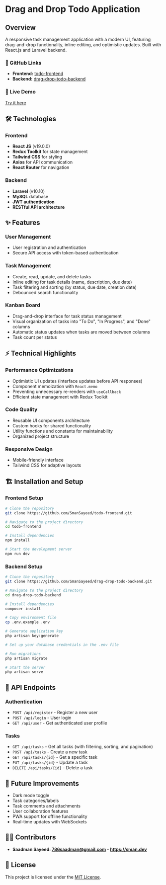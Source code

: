# Drag and Drop Todo Application

## Overview
A responsive task management application with a modern UI, featuring drag-and-drop functionality, inline editing, and optimistic updates. Built with React.js and Laravel backend.

### 🔗 GitHub Links
- **Frontend:** [todo-frontend](https://github.com/SmanSayeed/todo-frontend)
- **Backend:** [drag-drop-todo-backend](https://github.com/SmanSayeed/drag-drop-todo-backend)

### 🚀 Live Demo
[Try it here](https://todo-frontend-ioho.vercel.app/)

## 🛠 Technologies

### Frontend
- **React JS** (v19.0.0)
- **Redux Toolkit** for state management
- **Tailwind CSS** for styling
- **Axios** for API communication
- **React Router** for navigation

### Backend
- **Laravel** (v10.10)
- **MySQL** database
- **JWT authentication**
- **RESTful API architecture**

## ✨ Features

### User Management
- User registration and authentication
- Secure API access with token-based authentication

### Task Management
- Create, read, update, and delete tasks
- Inline editing for task details (name, description, due date)
- Task filtering and sorting (by status, due date, creation date)
- Debounced search functionality

### Kanban Board
- Drag-and-drop interface for task status management
- Visual organization of tasks into "To Do", "In Progress", and "Done" columns
- Automatic status updates when tasks are moved between columns
- Task count per status

## ⚡ Technical Highlights

### Performance Optimizations
- Optimistic UI updates (interface updates before API responses)
- Component memoization with `React.memo`
- Preventing unnecessary re-renders with `useCallback`
- Efficient state management with Redux Toolkit

### Code Quality
- Reusable UI components architecture
- Custom hooks for shared functionality
- Utility functions and constants for maintainability
- Organized project structure

### Responsive Design
- Mobile-friendly interface
- Tailwind CSS for adaptive layouts

## 🏗 Installation and Setup

### Frontend Setup
```bash
# Clone the repository
git clone https://github.com/SmanSayeed/todo-frontend.git

# Navigate to the project directory
cd todo-frontend

# Install dependencies
npm install

# Start the development server
npm run dev
```

### Backend Setup
```bash
# Clone the repository
git clone https://github.com/SmanSayeed/drag-drop-todo-backend.git

# Navigate to the project directory
cd drag-drop-todo-backend

# Install dependencies
composer install

# Copy environment file
cp .env.example .env

# Generate application key
php artisan key:generate

# Set up your database credentials in the .env file

# Run migrations
php artisan migrate

# Start the server
php artisan serve
```

## 📡 API Endpoints

### Authentication
- `POST /api/register` - Register a new user
- `POST /api/login` - User login
- `GET /api/user` - Get authenticated user profile

### Tasks
- `GET /api/tasks` - Get all tasks (with filtering, sorting, and pagination)
- `POST /api/tasks` - Create a new task
- `GET /api/tasks/{id}` - Get a specific task
- `PUT /api/tasks/{id}` - Update a task
- `DELETE /api/tasks/{id}` - Delete a task

## 🚀 Future Improvements
- Dark mode toggle
- Task categories/labels
- Task comments and attachments
- User collaboration features
- PWA support for offline functionality
- Real-time updates with WebSockets

## 👨‍💻 Contributors
- **Saadman Sayeed: 786saadman@gmail.com - https://sman.dev**

## 📜 License
This project is licensed under the [MIT License](LICENSE).
